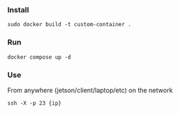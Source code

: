 ### Install
```
sudo docker build -t custom-container .
```

### Run
```
docker compose up -d
```

### Use
From anywhere (jetson/client/laptop/etc) on the network
```
ssh -X -p 23 {ip}
```
